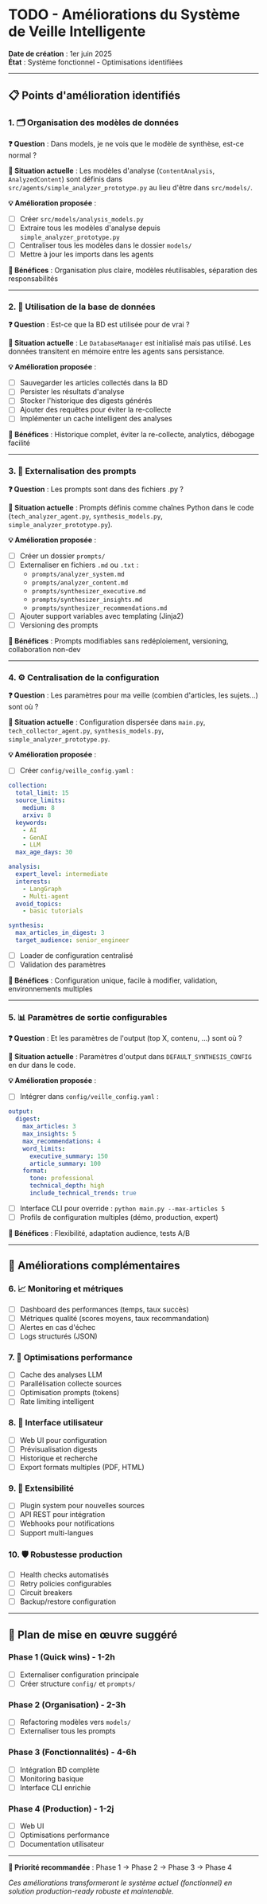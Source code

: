 # TODO - Améliorations du Système de Veille Intelligente

**Date de création** : 1er juin 2025  
**État** : Système fonctionnel - Optimisations identifiées

---

## 📋 Points d'amélioration identifiés

### 1. 🗂️ **Organisation des modèles de données**

**❓ Question** : Dans models, je ne vois que le modèle de synthèse, est-ce normal ?

**📝 Situation actuelle** : Les modèles d'analyse (`ContentAnalysis`, `AnalyzedContent`) sont définis dans `src/agents/simple_analyzer_prototype.py` au lieu d'être dans `src/models/`.

**💡 Amélioration proposée** :
- [ ] Créer `src/models/analysis_models.py` 
- [ ] Extraire tous les modèles d'analyse depuis `simple_analyzer_prototype.py`
- [ ] Centraliser tous les modèles dans le dossier `models/`
- [ ] Mettre à jour les imports dans les agents

**🎯 Bénéfices** : Organisation plus claire, modèles réutilisables, séparation des responsabilités

---

### 2. 💾 **Utilisation de la base de données**

**❓ Question** : Est-ce que la BD est utilisée pour de vrai ?

**📝 Situation actuelle** : Le `DatabaseManager` est initialisé mais pas utilisé. Les données transitent en mémoire entre les agents sans persistance.

**💡 Amélioration proposée** :
- [ ] Sauvegarder les articles collectés dans la BD
- [ ] Persister les résultats d'analyse 
- [ ] Stocker l'historique des digests générés
- [ ] Ajouter des requêtes pour éviter la re-collecte
- [ ] Implémenter un cache intelligent des analyses

**🎯 Bénéfices** : Historique complet, éviter la re-collecte, analytics, débogage facilité

---

### 3. 📝 **Externalisation des prompts**

**❓ Question** : Les prompts sont dans des fichiers .py ?

**📝 Situation actuelle** : Prompts définis comme chaînes Python dans le code (`tech_analyzer_agent.py`, `synthesis_models.py`, `simple_analyzer_prototype.py`).

**💡 Amélioration proposée** :
- [ ] Créer un dossier `prompts/`
- [ ] Externaliser en fichiers `.md` ou `.txt` :
  - `prompts/analyzer_system.md`
  - `prompts/analyzer_content.md` 
  - `prompts/synthesizer_executive.md`
  - `prompts/synthesizer_insights.md`
  - `prompts/synthesizer_recommendations.md`
- [ ] Ajouter support variables avec templating (Jinja2)
- [ ] Versioning des prompts

**🎯 Bénéfices** : Prompts modifiables sans redéploiement, versioning, collaboration non-dev

---

### 4. ⚙️ **Centralisation de la configuration**

**❓ Question** : Les paramètres pour ma veille (combien d'articles, les sujets...) sont où ?

**📝 Situation actuelle** : Configuration dispersée dans `main.py`, `tech_collector_agent.py`, `synthesis_models.py`, `simple_analyzer_prototype.py`.

**💡 Amélioration proposée** :
- [ ] Créer `config/veille_config.yaml` :
```yaml
collection:
  total_limit: 15
  source_limits:
    medium: 8
    arxiv: 8
  keywords:
    - AI
    - GenAI
    - LLM
  max_age_days: 30

analysis:
  expert_level: intermediate
  interests:
    - LangGraph
    - Multi-agent
  avoid_topics:
    - basic tutorials

synthesis:
  max_articles_in_digest: 3
  target_audience: senior_engineer
```
- [ ] Loader de configuration centralisé
- [ ] Validation des paramètres

**🎯 Bénéfices** : Configuration unique, facile à modifier, validation, environnements multiples

---

### 5. 📊 **Paramètres de sortie configurables**

**❓ Question** : Et les paramètres de l'output (top X, contenu, ...) sont où ?

**📝 Situation actuelle** : Paramètres d'output dans `DEFAULT_SYNTHESIS_CONFIG` en dur dans le code.

**💡 Amélioration proposée** :
- [ ] Intégrer dans `config/veille_config.yaml` :
```yaml
output:
  digest:
    max_articles: 3
    max_insights: 5
    max_recommendations: 4
    word_limits:
      executive_summary: 150
      article_summary: 100
    format:
      tone: professional
      technical_depth: high
      include_technical_trends: true
```
- [ ] Interface CLI pour override : `python main.py --max-articles 5`
- [ ] Profils de configuration multiples (démo, production, expert)

**🎯 Bénéfices** : Flexibilité, adaptation audience, tests A/B

---

## 🚀 Améliorations complémentaires

### 6. 📈 **Monitoring et métriques**
- [ ] Dashboard des performances (temps, taux succès)
- [ ] Métriques qualité (scores moyens, taux recommandation)
- [ ] Alertes en cas d'échec
- [ ] Logs structurés (JSON)

### 7. 🔄 **Optimisations performance**
- [ ] Cache des analyses LLM
- [ ] Parallélisation collecte sources
- [ ] Optimisation prompts (tokens)
- [ ] Rate limiting intelligent

### 8. 🎨 **Interface utilisateur**
- [ ] Web UI pour configuration
- [ ] Prévisualisation digests
- [ ] Historique et recherche
- [ ] Export formats multiples (PDF, HTML)

### 9. 🔌 **Extensibilité**
- [ ] Plugin system pour nouvelles sources
- [ ] API REST pour intégration
- [ ] Webhooks pour notifications
- [ ] Support multi-langues

### 10. 🛡️ **Robustesse production**
- [ ] Health checks automatisés
- [ ] Retry policies configurables
- [ ] Circuit breakers
- [ ] Backup/restore configuration

---

## 📝 Plan de mise en œuvre suggéré

### Phase 1 (Quick wins) - 1-2h
- [ ] Externaliser configuration principale
- [ ] Créer structure `config/` et `prompts/`

### Phase 2 (Organisation) - 2-3h  
- [ ] Refactoring modèles vers `models/`
- [ ] Externaliser tous les prompts

### Phase 3 (Fonctionnalités) - 4-6h
- [ ] Intégration BD complète
- [ ] Monitoring basique
- [ ] Interface CLI enrichie

### Phase 4 (Production) - 1-2j
- [ ] Web UI
- [ ] Optimisations performance
- [ ] Documentation utilisateur

---

**🎯 Priorité recommandée** : Phase 1 → Phase 2 → Phase 3 → Phase 4

*Ces améliorations transformeront le système actuel (fonctionnel) en solution production-ready robuste et maintenable.*
